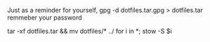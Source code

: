 Just as a reminder for yourself,
gpg -d dotfiles.tar.gpg > dotfiles.tar
remmeber your password

tar -xf dotfiles.tar && mv dotfiles/* ../
for i in *; stow -S $i
